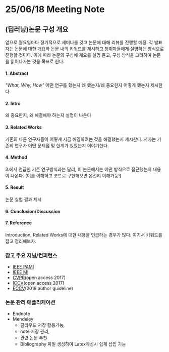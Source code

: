 
# 25/06/18 Meeting Note

## (딥러닝)논문 구성 개요

앞으로 월요일마다 정기적으로 세미나를 갖고 논문에 대해 리뷰를 진행할 예정.
각 발표자는 논문에 대한 개요와 논문 내의 키워드를 제시하고 청취자들에게 설명하는 방식으로 진행할 것이다.
이에 따라 논문의 구성에 개요를 설명 듣고, 구성 방식을 고려하여 논문을 읽어나가는 것을 목표로 한다.

#### 1. Abstract
*"What, Why, How"*
  어떤 연구를 했는지 
  왜 했는지/왜 중요한지
  어떻게 했는지 제시한다.
#### 2. Intro
  왜 중요한지, 왜 해결해야 하는지 설명이 나온다
 
#### 3. Related Works
  기존의 다른 연구자들이 어떻게 지금 해결하려는 것을 해결했는지 제시한다.
  저자는 기존의 연구가 어떤 문제점 및 한계가 있었는지 이야기한다.

#### 4. Method
  3.에서 언급한 기존 연구방식과는 달리, 이 논문에서는 어떤 방식으로 접근했는지 내용이 나온다.
  (이를 이해하고 코드로 구현해보면 온전히 이해가능!)
#### 5. Result
  논문 실험 결과 제시
  
#### 6. Conclusion/Discussion

#### 7. Reference
  Introduction, Related Works에 대한 내용을 언급하는 경우가 많다.
  여기서 키워드를 잡고 정리해보자.
  
  
### 참고 주요 저널/컨퍼런스
- [IEEE PAMI](https://ieeexplore.ieee.org/xpl/aboutJournal.jsp?punumber=34)
- [IEEE MI](https://ieeexplore.ieee.org/xpl/aboutJournal.jsp?punumber=42)
- [CVPR](http://openaccess.thecvf.com/CVPR2017.py)(open access 2017)
- [ICCV](http://openaccess.thecvf.com/ICCV2017.py)(open access 2017)
- [ECCV](https://eccv2018.org/papersubmission/author-guidelines/)(2018 author guideline)

### 논문 관리 애플리케이션
- Endnote
- Mendeley 
  - 클라우드 저장 활용가능, 
  - note 저장 관리, 
  - 관련 논문 추천 
  - Bibliography 파일 생성하여 Latex작성시 쉽게 삽입 가능
  


